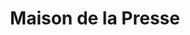 ---
title: "Maison de la Presse"
url: /thionville/maison-de-la-presse/
shop: marchand de journaux
---